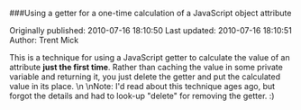 ###Using a getter for a one-time calculation of a JavaScript object attribute

Originally published: 2010-07-16 18:10:50
Last updated: 2010-07-16 18:10:51
Author: Trent Mick

This is a technique for using a JavaScript getter to calculate the value of an attribute **just the first time**. Rather than caching the value in some private variable and returning it, you just delete the getter and put the calculated value in its place.\n\nNote: I'd read about this technique ages ago, but forgot the details and had to look-up "delete" for removing the getter. :)